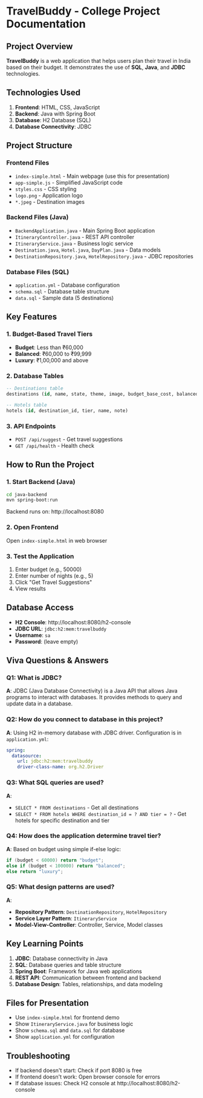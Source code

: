 # TravelBuddy - College Project Documentation

## Project Overview
**TravelBuddy** is a web application that helps users plan their travel in India based on their budget. It demonstrates the use of **SQL**, **Java**, and **JDBC** technologies.

## Technologies Used
1. **Frontend**: HTML, CSS, JavaScript
2. **Backend**: Java with Spring Boot
3. **Database**: H2 Database (SQL)
4. **Database Connectivity**: JDBC

## Project Structure

### Frontend Files
- `index-simple.html` - Main webpage (use this for presentation)
- `app-simple.js` - Simplified JavaScript code
- `styles.css` - CSS styling
- `logo.png` - Application logo
- `*.jpeg` - Destination images

### Backend Files (Java)
- `BackendApplication.java` - Main Spring Boot application
- `ItineraryController.java` - REST API controller
- `ItineraryService.java` - Business logic service
- `Destination.java`, `Hotel.java`, `DayPlan.java` - Data models
- `DestinationRepository.java`, `HotelRepository.java` - JDBC repositories

### Database Files (SQL)
- `application.yml` - Database configuration
- `schema.sql` - Database table structure
- `data.sql` - Sample data (5 destinations)

## Key Features

### 1. Budget-Based Travel Tiers
- **Budget**: Less than ₹60,000
- **Balanced**: ₹60,000 to ₹99,999
- **Luxury**: ₹1,00,000 and above

### 2. Database Tables
```sql
-- Destinations table
destinations (id, name, state, theme, image, budget_base_cost, balanced_base_cost, luxury_base_cost)

-- Hotels table  
hotels (id, destination_id, tier, name, note)
```

### 3. API Endpoints
- `POST /api/suggest` - Get travel suggestions
- `GET /api/health` - Health check

## How to Run the Project

### 1. Start Backend (Java)
```bash
cd java-backend
mvn spring-boot:run
```
Backend runs on: http://localhost:8080

### 2. Open Frontend
Open `index-simple.html` in web browser

### 3. Test the Application
1. Enter budget (e.g., 50000)
2. Enter number of nights (e.g., 5)
3. Click "Get Travel Suggestions"
4. View results

## Database Access
- **H2 Console**: http://localhost:8080/h2-console
- **JDBC URL**: `jdbc:h2:mem:travelbuddy`
- **Username**: `sa`
- **Password**: (leave empty)

## Viva Questions & Answers

### Q1: What is JDBC?
**A**: JDBC (Java Database Connectivity) is a Java API that allows Java programs to interact with databases. It provides methods to query and update data in a database.

### Q2: How do you connect to database in this project?
**A**: Using H2 in-memory database with JDBC driver. Configuration is in `application.yml`:
```yaml
spring:
  datasource:
    url: jdbc:h2:mem:travelbuddy
    driver-class-name: org.h2.Driver
```

### Q3: What SQL queries are used?
**A**: 
- `SELECT * FROM destinations` - Get all destinations
- `SELECT * FROM hotels WHERE destination_id = ? AND tier = ?` - Get hotels for specific destination and tier

### Q4: How does the application determine travel tier?
**A**: Based on budget using simple if-else logic:
```java
if (budget < 60000) return "budget";
else if (budget < 100000) return "balanced";
else return "luxury";
```

### Q5: What design patterns are used?
**A**: 
- **Repository Pattern**: `DestinationRepository`, `HotelRepository`
- **Service Layer Pattern**: `ItineraryService`
- **Model-View-Controller**: Controller, Service, Model classes

## Key Learning Points
1. **JDBC**: Database connectivity in Java
2. **SQL**: Database queries and table structure
3. **Spring Boot**: Framework for Java web applications
4. **REST API**: Communication between frontend and backend
5. **Database Design**: Tables, relationships, and data modeling

## Files for Presentation
- Use `index-simple.html` for frontend demo
- Show `ItineraryService.java` for business logic
- Show `schema.sql` and `data.sql` for database
- Show `application.yml` for configuration

## Troubleshooting
- If backend doesn't start: Check if port 8080 is free
- If frontend doesn't work: Open browser console for errors
- If database issues: Check H2 console at http://localhost:8080/h2-console
